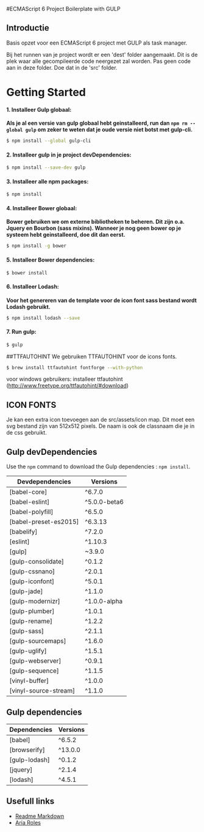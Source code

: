 #ECMAScript 6 Project Boilerplate with GULP

## Introductie

Basis opzet voor een ECMAScript 6 project met GULP als task manager.

Bij het runnen van je project wordt er een 'dest' folder aangemaakt. Dit is de plek waar alle gecompileerde code neergezet
zal worden. Pas geen code aan in deze folder. Doe dat in de 'src' folder.

# Getting Started

#### 1. Installeer Gulp globaal:
__Als je al een versie van gulp globaal hebt geinstalleerd, run dan `npm rm --global gulp`
om zeker te weten dat je oude versie niet botst met gulp-cli.__

```sh
$ npm install --global gulp-cli
```

#### 2. Installeer gulp in je project devDependencies:

```sh
$ npm install --save-dev gulp
```

#### 3. Installeer alle npm packages:

```sh
$ npm install
```

#### 4. Installeer Bower globaal:
__Bower gebruiken we om externe bibliotheken te beheren. Dit zijn o.a. Jquery en Bourbon (sass mixins).
  Wanneer je nog geen bower op je systeem hebt geinstalleerd, doe dit dan eerst.__

```sh
$ npm install -g bower

```

#### 5. Installeer Bower dependencies:

```sh
$ bower install
```

#### 6. Installeer Lodash:
__Voor het genereren van de template voor de icon font sass bestand wordt Lodash gebruikt.__

```sh
$ npm install lodash --save
```

#### 7. Run gulp:

```sh
$ gulp
```

##TTFAUTOHINT
We gebruiken TTFAUTOHINT voor de icons fonts.
```bash
$ brew install ttfautohint fontforge --with-python
```
voor windows gebruikers: installeer ttfautohint (http://www.freetype.org/ttfautohint/#download)

## ICON FONTS
Je kan een extra icon toevoegen aan de src/assets/icon map. Dit moet een svg bestand zijn van 512x512 pixels. De naam is ook de classnaam die je in de css gebruikt.

## Gulp devDependencies
Use the ``npm`` command to download the Gulp dependencies : ``npm install``.

| Devdependencies                                                           | Versions |
| ------------------------------------------------------------------------- | -------- |
| [babel-core]                                                              | ^6.7.0   |
| [babel-eslint]                                                            | ^5.0.0-beta6   |
| [babel-polyfill]                                                          | ^6.5.0   |
| [babel-preset-es2015]												    													| ^6.3.13   |
| [babelify]											    																			| ^7.2.0   |
| [eslint]													 					    													| ^1.10.3   |
| [gulp]                                                                    | ~3.9.0   |
| [gulp-consolidate]                                                        | ^0.1.2   |
| [gulp-cssnano]                          		                              | ^2.0.1   |
| [gulp-iconfont]                                                           | ^5.0.1   |
| [gulp-jade]       				                                                | ^1.1.0   |
| [gulp-modernizr]																										      | ^1.0.0-alpha   |
| [gulp-plumber]													 					    										| ^1.0.1   |
| [gulp-rename]					 									 					    										| ^1.2.2   |
| [gulp-sass]				 																												| ^2.1.1   |
| [gulp-sourcemaps]			 									 					    										| ^1.6.0   |
| [gulp-uglify]																															| ^1.5.1   |
| [gulp-webserver]																										 			| ^0.9.1   |
| [gulp-sequence]					 								 					    										| ^1.1.5   |
| [vinyl-buffer]				                                                    | ^1.0.0   |
| [vinyl-source-stream]										    															| ^1.1.0   |


## Gulp dependencies

| Dependencies                                                           | Versions |
| ------------------------------------------------------------------------- | -------- |
| [babel]					                                                          | ^6.5.2   |
| [browserify]                                                      		    | ^13.0.0  |
| [gulp-lodash]                                                 		        | ^0.1.2   |
| [jquery]      			                                           		        | ^2.1.4   |
| [lodash]				                                                          | ^4.5.1   |

## Usefull links
- [Readme Markdown](https://help.github.com/articles/markdown-basics/)
- [Aria Roles](http://www.w3.org/TR/html-aria/#document-conformance-requirements-for-use-of-aria-attributes-in-html)